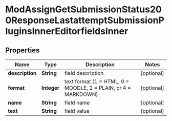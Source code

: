 

# ModAssignGetSubmissionStatus200ResponseLastattemptSubmissionPluginsInnerEditorfieldsInner


## Properties

| Name | Type | Description | Notes |
|------------ | ------------- | ------------- | -------------|
|**description** | **String** | field description |  [optional] |
|**format** | **Integer** | text format (1 &#x3D; HTML, 0 &#x3D; MOODLE, 2 &#x3D; PLAIN, or 4 &#x3D; MARKDOWN) |  [optional] |
|**name** | **String** | field name |  [optional] |
|**text** | **String** | field value |  [optional] |



